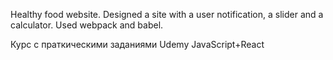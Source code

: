 Healthy food website.
Designed a site with a user notification, a slider and a calculator. Used webpack and babel.

Курс с праткическими заданиями Udemy JavaScript+React
